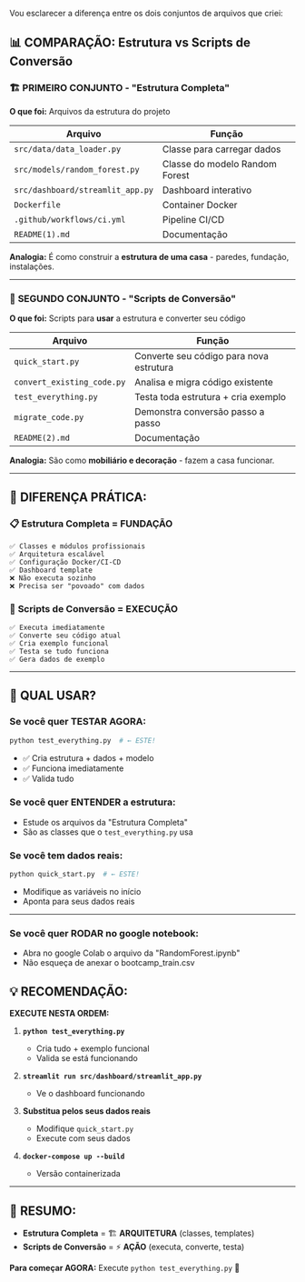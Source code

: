 Vou esclarecer a diferença entre os dois conjuntos de arquivos que criei:

## 📊 **COMPARAÇÃO: Estrutura vs Scripts de Conversão**

### 🏗️ **PRIMEIRO CONJUNTO - "Estrutura Completa"**
**O que foi:** Arquivos da estrutura do projeto

| Arquivo | Função |
|---------|--------|
| `src/data/data_loader.py` | Classe para carregar dados |
| `src/models/random_forest.py` | Classe do modelo Random Forest |
| `src/dashboard/streamlit_app.py` | Dashboard interativo |
| `Dockerfile` | Container Docker |
| `.github/workflows/ci.yml` | Pipeline CI/CD |
| `README(1).md` | Documentação |

**Analogia:** É como construir a **estrutura de uma casa** - paredes, fundação, instalações.

---

### 🔄 **SEGUNDO CONJUNTO - "Scripts de Conversão"**
**O que foi:** Scripts para **usar** a estrutura e converter seu código

| Arquivo | Função |
|---------|--------|
| `quick_start.py` | Converte seu código para nova estrutura |
| `convert_existing_code.py` | Analisa e migra código existente |
| `test_everything.py` | Testa toda estrutura + cria exemplo |
| `migrate_code.py` | Demonstra conversão passo a passo |
| `README(2).md` | Documentação |

**Analogia:** São como **mobiliário e decoração** - fazem a casa funcionar.

---

## 🎯 **DIFERENÇA PRÁTICA:**

### 📋 **Estrutura Completa = FUNDAÇÃO**
```
✅ Classes e módulos profissionais
✅ Arquitetura escalável  
✅ Configuração Docker/CI-CD
✅ Dashboard template
❌ Não executa sozinho
❌ Precisa ser "povoado" com dados
```

### 🚀 **Scripts de Conversão = EXECUÇÃO**
```
✅ Executa imediatamente
✅ Converte seu código atual
✅ Cria exemplo funcional
✅ Testa se tudo funciona
✅ Gera dados de exemplo
```

---

## 🤔 **QUAL USAR?**

### **Se você quer TESTAR AGORA:**
```bash
python test_everything.py  # ← ESTE!
```
- ✅ Cria estrutura + dados + modelo
- ✅ Funciona imediatamente
- ✅ Valida tudo

### **Se você quer ENTENDER a estrutura:**
- Estude os arquivos da "Estrutura Completa"
- São as classes que o `test_everything.py` usa

### **Se você tem dados reais:**
```bash
python quick_start.py  # ← ESTE!
```
- Modifique as variáveis no início
- Aponta para seus dados reais

---
### **Se você quer RODAR no google notebook:**
- Abra no google Colab o arquivo da "RandomForest.ipynb"
- Não esqueça de anexar o bootcamp_train.csv


## 💡 **RECOMENDAÇÃO:**

**EXECUTE NESTA ORDEM:**

1. **`python test_everything.py`** 
   - Cria tudo + exemplo funcional
   - Valida se está funcionando

2. **`streamlit run src/dashboard/streamlit_app.py`**
   - Ve o dashboard funcionando

3. **Substitua pelos seus dados reais**
   - Modifique `quick_start.py`
   - Execute com seus dados

4. **`docker-compose up --build`**
   - Versão containerizada

---

## 🎯 **RESUMO:**

- **Estrutura Completa** = 🏗️ **ARQUITETURA** (classes, templates)
- **Scripts de Conversão** = ⚡ **AÇÃO** (executa, converte, testa)

**Para começar AGORA:** Execute `python test_everything.py` 🚀
